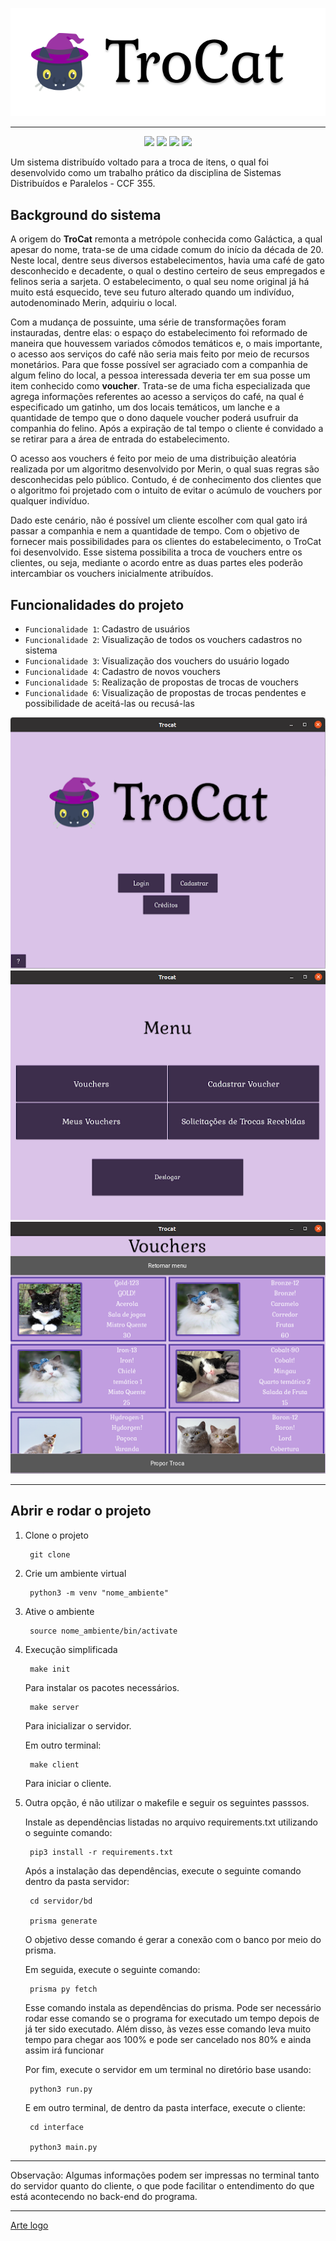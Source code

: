 ![logo_trocat](interface/data/logoTroCat.png)

---

<p align="center">
  
  <img src="https://img.shields.io/badge/KIVY-2.1.0-black"/>
  <img src="https://img.shields.io/badge/PRISMA-0.6.6-salmon"/>
  <img src="https://img.shields.io/badge/FLASK-2.0.2-white"/>
  <img src="https://img.shields.io/badge/RELEASE%20DATE-AUGUST-orange"/>
</p>

Um sistema distribuído voltado para a troca de itens, o qual foi desenvolvido como um trabalho prático da disciplina de Sistemas Distribuídos e Paralelos - CCF 355.

## Background do sistema

A origem do **TroCat** remonta a metrópole conhecida como Galáctica, a qual apesar do nome, trata-se de uma cidade comum do início da década de 20. Neste local, dentre seus diversos estabelecimentos, havia uma café de gato desconhecido e decadente, o qual o destino certeiro de seus empregados e felinos seria a sarjeta. O estabelecimento, o qual seu nome original já há muito está esquecido, teve seu futuro alterado quando um indivíduo, autodenominado Merin, adquiriu o local.

Com a mudança de possuinte, uma série de transformações foram instauradas, dentre elas: o espaço do estabelecimento foi reformado de maneira que houvessem
variados cômodos temáticos e, o mais importante, o acesso aos serviços do café não seria mais feito por meio de recursos monetários.
Para que fosse possível ser agraciado com a companhia de algum felino do local, a pessoa interessada deveria ter em sua posse um item conhecido como **voucher**.
Trata-se de uma ficha especializada que agrega informações referentes ao acesso a serviços do café, na qual é especificado um gatinho, um dos locais temáticos, um lanche e a quantidade de tempo que o dono daquele voucher poderá usufruir da companhia do felino. Após a expiração de tal tempo o cliente é convidado a se retirar para a área de entrada do estabelecimento.

O acesso aos vouchers é feito por meio de uma distribuição aleatória realizada por um algoritmo desenvolvido por Merin, o qual suas regras são desconhecidas pelo público. Contudo, é de conhecimento dos clientes que o algoritmo foi projetado com o intuito de evitar o acúmulo de vouchers por qualquer indivíduo.

Dado este cenário, não é possível um cliente escolher com qual gato irá passar a companhia e nem a quantidade de tempo. Com o objetivo de fornecer mais possibilidades para os clientes do estabelecimento, o TroCat foi desenvolvido. Esse sistema possibilita a troca de vouchers entre os clientes, ou seja, mediante o acordo entre as duas partes eles poderão intercambiar os vouchers inicialmente atribuídos.



##  Funcionalidades do projeto

- `Funcionalidade 1`: Cadastro de usuários
- `Funcionalidade 2`: Visualização de todos os vouchers cadastros no sistema
- `Funcionalidade 3`: Visualização dos vouchers do usuário logado
- `Funcionalidade 4`: Cadastro de novos vouchers
- `Funcionalidade 5`: Realização de propostas de trocas de vouchers
- `Funcionalidade 6`: Visualização de propostas de trocas pendentes e possibilidade de aceitá-las ou recusá-las

<div align="center">

![Tela Inicial](interface/data/telaInicial.png)
![Tela Menu](interface/data/menu.png)
![Tela Vouchers](interface/data/telaVouchers.png)

  </div>

---

## Abrir e rodar o projeto

1. Clone o projeto

        git clone 

2. Crie um ambiente virtual

        python3 -m venv "nome_ambiente"

3. Ative o ambiente

        source nome_ambiente/bin/activate

4. Execução simplificada

        make init

    Para instalar os pacotes necessários.

        make server

    Para inicializar o servidor.

    Em outro terminal:

        make client

    Para iniciar o cliente.

5. Outra opção, é não utilizar o makefile e seguir os seguintes passsos.

    Instale as dependências listadas no arquivo requirements.txt utilizando o seguinte comando:

        pip3 install -r requirements.txt

    Após a instalação das dependências, execute o seguinte comando dentro da pasta servidor:

        cd servidor/bd

        prisma generate

    O objetivo desse comando é gerar a conexão com o banco por meio do prisma.

    Em seguida, execute o seguinte comando:

        prisma py fetch

    Esse comando instala as dependências do prisma. Pode ser necessário rodar esse comando se o programa for executado um tempo depois de já ter sido executado. Além disso, às vezes esse comando leva muito tempo para chegar aos 100% e pode ser cancelado nos 80% e ainda assim irá funcionar

    Por fim, execute o servidor em um terminal no diretório base usando:

        python3 run.py

    E em outro terminal, de dentro da pasta interface, execute o cliente:

        cd interface

        python3 main.py

---

Observação: Algumas informações podem ser impressas no terminal tanto do servidor quanto do cliente, o que pode facilitar o entendimento do que está acontecendo no back-end do programa.

---
[Arte logo]("https://www.flaticon.com/free-icons/black-cat")